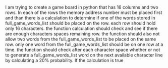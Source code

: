 I am trying to create a game board in python that has 16 columns and two rows. In each of the rows the memory address number must be placed first and than there is a calculation to determine if one of the words stored in full_game_words_list should be placed on the row. each row should hold only 16 characters.  the function calculation should check and see if there are enough characters spaces remaining row. the function should also not allow two words from the full_game_words_list to be placed on the same row. only one word from the full_game_words_list should be on one row at a time. the function should check after each character space whether or not to generate a full_game_words_list word on the next available character line by calculating a 20% probability. If the calculation is true  